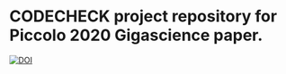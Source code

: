 # CODECHECK project repository for Piccolo 2020 Gigascience paper.


[![DOI](https://zenodo.org/badge/DOI/10.5281/zenodo.3674056.svg)](https://doi.org/10.5281/zenodo.3674056)
